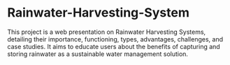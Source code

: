 # Rainwater-Harvesting-System
This project is a web presentation on Rainwater Harvesting Systems, detailing their importance, functioning, types, advantages, challenges, and case studies. It aims to educate users about the benefits of capturing and storing rainwater as a sustainable water management solution. 
